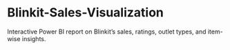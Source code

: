 # Blinkit-Sales-Visualization
Interactive Power BI report on Blinkit’s sales, ratings, outlet types, and item-wise insights.
